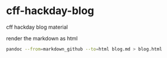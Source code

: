 # cff-hackday-blog
cff hackday blog material

render the markdown as html
```bash
pandoc --from=markdown_github --to=html blog.md > blog.html
```